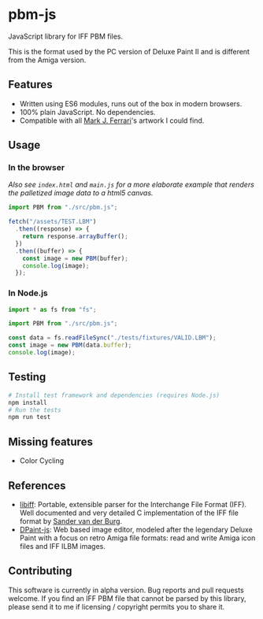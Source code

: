 # pbm-js

JavaScript library for IFF PBM files.

This is the format used by the PC version of Deluxe Paint II and is different from the Amiga version.

## Features

- Written using ES6 modules, runs out of the box in modern browsers.
- 100% plain JavaScript. No dependencies.
- Compatible with all [Mark J. Ferrari](https://www.markferrari.com/about/)'s artwork I could find.

## Usage

### In the browser

_Also see `index.html` and `main.js` for a more elaborate example that renders the palletized image data to a html5 canvas._

```javascript
import PBM from "./src/pbm.js";

fetch("/assets/TEST.LBM")
  .then((response) => {
    return response.arrayBuffer();
  })
  .then((buffer) => {
    const image = new PBM(buffer);
    console.log(image);
  });
```

### In Node.js

```javascript
import * as fs from "fs";

import PBM from "./src/pbm.js";

const data = fs.readFileSync("./tests/fixtures/VALID.LBM");
const image = new PBM(data.buffer);
console.log(image);
```

## Testing

```sh
# Install test framework and dependencies (requires Node.js)
npm install
# Run the tests
npm run test
```

## Missing features

- Color Cycling

## References

- [libiff](https://github.com/svanderburg/libiff): Portable, extensible parser for the Interchange File Format (IFF). Well documented and very detailed C implementation of the IFF file format by [Sander van der Burg](http://sandervanderburg.nl/index.php).
- [DPaint-js](https://github.com/steffest/DPaint-js): Web based image editor, modeled after the legendary Deluxe Paint with a focus on retro Amiga file formats: read and write Amiga icon files and IFF ILBM images.

## Contributing

This software is currently in alpha version. Bug reports and pull requests welcome. If you find an IFF PBM file that cannot be parsed by this library, please send it to me if licensing / copyright permits you to share it.
